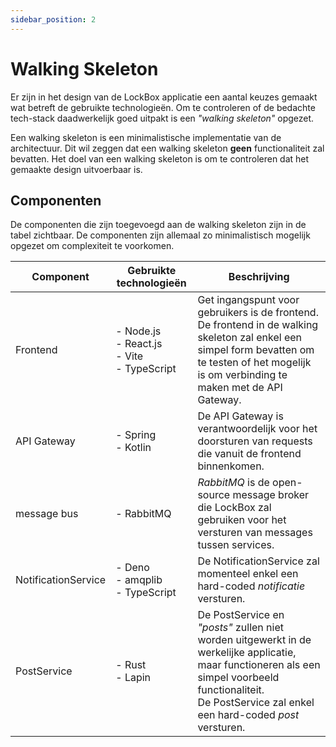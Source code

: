 ```yaml
---
sidebar_position: 2
---
```

# Walking Skeleton

Er zijn in het design van de LockBox applicatie een aantal keuzes gemaakt wat betreft de gebruikte technologieën. Om te controleren of de bedachte tech-stack daadwerkelijk goed uitpakt is een *"walking skeleton"* opgezet. 


Een walking skeleton is een minimalistische implementatie van de architectuur. Dit wil zeggen dat een walking skeleton **geen** functionaliteit zal bevatten. Het doel van een walking skeleton is om te controleren dat het gemaakte design uitvoerbaar is. 

## Componenten
De componenten die zijn toegevoegd aan de walking skeleton zijn in de tabel zichtbaar. De componenten zijn allemaal zo minimalistisch mogelijk opgezet om complexiteit te voorkomen. 

| Component           | Gebruikte technologieën                                 | Beschrijving                                                                                                                                                                                                      |
| ------------------- | ------------------------------------------------------- | ----------------------------------------------------------------------------------------------------------------------------------------------------------------------------------------------------------------- |
| Frontend            | - Node.js<br />- React.js<br />- Vite<br />- TypeScript | Get ingangspunt voor gebruikers is de frontend. De frontend in de walking skeleton zal enkel een simpel form bevatten om te testen of het mogelijk is om verbinding te maken met de API Gateway.                  |
| API Gateway         | - Spring<br />- Kotlin                                  | De API Gateway is verantwoordelijk voor het doorsturen van requests die vanuit de frontend binnenkomen.                                                                                                           |
| message bus         | - RabbitMQ                                              | *RabbitMQ* is de open-source message broker die LockBox zal gebruiken voor het versturen van messages tussen services.                                                                                            |
| NotificationService | - Deno<br />- amqplib<br />- TypeScript                 | De NotificationService zal momenteel enkel een hard-coded *notificatie* versturen.                                                                                                                                |
| PostService         | - Rust<br />- Lapin                                     | De PostService en *"posts"* zullen niet worden uitgewerkt in de werkelijke applicatie, maar functioneren als een simpel voorbeeld functionaliteit.<br />De PostService zal enkel een hard-coded *post* versturen. |
